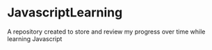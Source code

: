 # JavascriptLearning
A repository created to store and review my progress over time while learning Javascript
